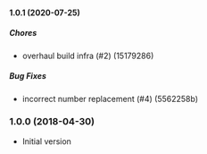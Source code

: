 #### 1.0.1 (2020-07-25)

##### Chores

*  overhaul build infra (#2) (15179286)

##### Bug Fixes

*  incorrect number replacement (#4) (5562258b)

### 1.0.0 (2018-04-30)

- Initial version
